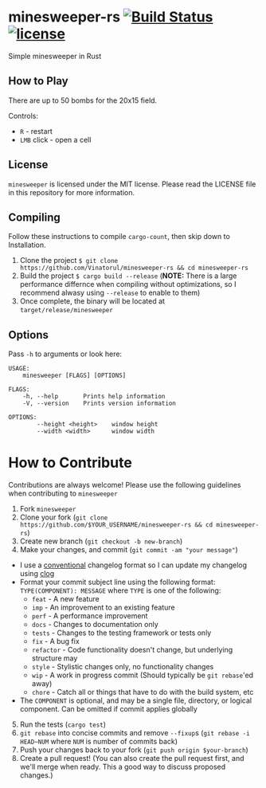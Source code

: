 # minesweeper-rs  [![Build Status](https://travis-ci.org/Vinatorul/minesweeper-rs.svg)](https://travis-ci.org/Vinatorul/minesweeper-rs) [![license](http://img.shields.io/badge/license-MIT-blue.svg)](/LICENSE)
Simple minesweeper in Rust

## How to Play

There are up to 50 bombs for the 20x15 field.

Controls:
* `R` - restart
* `LMB` click - open a cell

## License
`minesweeper` is licensed under the MIT license. Please read the LICENSE file in this repository for more information.

## Compiling

Follow these instructions to compile `cargo-count`, then skip down to Installation.

 1. Clone the project `$ git clone https://github.com/Vinatorul/minesweeper-rs && cd minesweeper-rs`
 2. Build the project `$ cargo build --release` (**NOTE:** There is a large performance differnce when compiling without optimizations, so I recommend alwasy using `--release` to enable to them)
 3. Once complete, the binary will be located at `target/release/minesweeper`

## Options

Pass `-h` to arguments or look here: 

```
USAGE:
    minesweeper [FLAGS] [OPTIONS]

FLAGS:
    -h, --help       Prints help information
    -V, --version    Prints version information

OPTIONS:
        --height <height>    window height
        --width <width>      window width
```

# How to Contribute

Contributions are always welcome! Please use the following guidelines when contributing to `minesweeper`

1. Fork `minesweeper`
2. Clone your fork (`git clone https://github.com/$YOUR_USERNAME/minesweeper-rs && cd minesweeper-rs`)
3. Create new branch (`git checkout -b new-branch`)
4. Make your changes, and commit (`git commit -am "your message"`)
 * I use a [conventional](https://github.com/ajoslin/conventional-changelog/blob/master/CONVENTIONS.md) changelog format so I can update my changelog using [clog](https://github.com/thoughtram/clog)
 * Format your commit subject line using the following format: `TYPE(COMPONENT): MESSAGE` where `TYPE` is one of the following:
    - `feat` - A new feature
    - `imp` - An improvement to an existing feature
    - `perf` - A performance improvement
    - `docs` - Changes to documentation only
    - `tests` - Changes to the testing framework or tests only
    - `fix` - A bug fix
    - `refactor` - Code functionality doesn't change, but underlying structure may
    - `style` - Stylistic changes only, no functionality changes
    - `wip` - A work in progress commit (Should typically be `git rebase`'ed away)
    - `chore` - Catch all or things that have to do with the build system, etc
 * The `COMPONENT` is optional, and may be a single file, directory, or logical component. Can be omitted if commit applies globally
5. Run the tests (`cargo test`)
6. `git rebase` into concise commits and remove `--fixup`s (`git rebase -i HEAD~NUM` where `NUM` is number of commits back)
7. Push your changes back to your fork (`git push origin $your-branch`)
8. Create a pull request! (You can also create the pull request first, and we'll merge when ready. This a good way to discuss proposed changes.)
